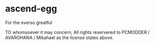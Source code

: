 # ascend-egg
For the everso greatful

TO whomsoever it may concern,
All rights reservered to PCMODDER / AVAROHANA / Mikahael as the license states above.
